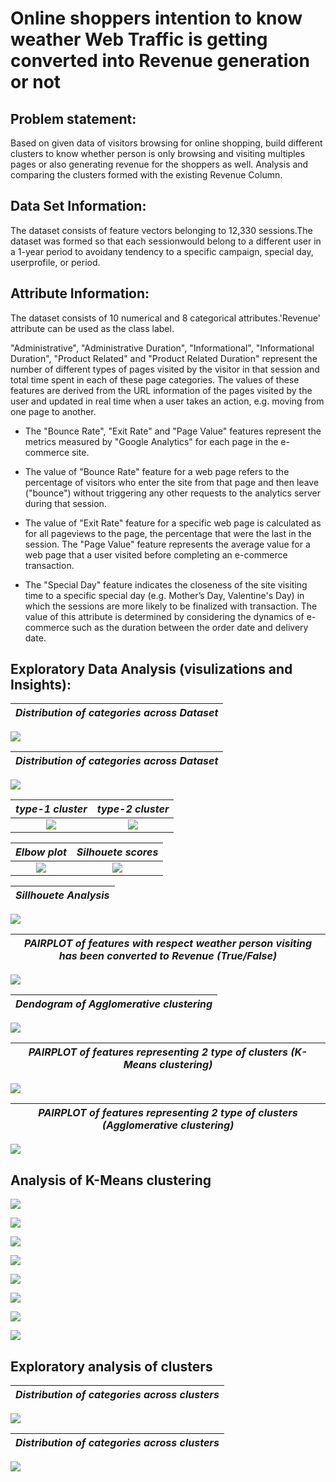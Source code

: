 # Online shoppers intention to know weather Web Traffic is getting converted into Revenue generation or not

## Problem statement:

Based on given data of visitors browsing for online shopping, build different clusters to know whether person is only browsing and visiting multiples pages or also generating revenue for the shoppers as well.  Analysis and comparing the clusters formed with the existing Revenue Column.

## Data Set Information:

The dataset consists of feature vectors belonging to 12,330 sessions.The dataset was formed so that each sessionwould belong to a different user in a 1-year period to avoidany tendency to a specific campaign, special day, userprofile, or period.

## Attribute Information:

  The dataset consists of 10 numerical and 8 categorical attributes.'Revenue' attribute can be used as the class label.

  "Administrative", "Administrative Duration", "Informational", "Informational Duration", "Product Related" and "Product Related Duration" represent the number of different types of pages visited by the visitor in that session and total time spent in each of these page categories. 
  The values of these features are derived from the URL information of the pages visited by the user and updated in real time when a user takes an action, e.g. moving from one page to another. 
- The "Bounce Rate", "Exit Rate" and "Page Value" features represent the metrics measured by "Google Analytics" for each page in the e-commerce site. 

- The value of "Bounce Rate" feature for a web page refers to the percentage of visitors who enter the site from that page and then leave ("bounce") without triggering any other requests to the analytics server during that session. 

- The value of "Exit Rate" feature for a specific web page is calculated as for all pageviews to the page, the percentage that were the last in the session. The "Page Value" feature represents the average value for a web page that a user visited before completing an e-commerce transaction. 

- The "Special Day" feature indicates the closeness of the site visiting time to a specific special day (e.g. Mother’s Day, Valentine's Day) in which the sessions are more likely to be finalized with transaction. The value of this attribute is determined by considering the dynamics of e-commerce such as the duration between the order date and delivery date. 


## Exploratory Data Analysis (visulizations and Insights):

| *Distribution of categories across Dataset*  |
|:-------------------------:|
![](https://github.com/Arvindhh931/Online-shoppers-intention/blob/main/Visualizations/1.png)

| *Distribution of categories across Dataset*  |
|:-------------------------:|
![](https://github.com/Arvindhh931/Online-shoppers-intention/blob/main/Visualizations/2.png)

|  *type-1 cluster*          |  *type-2 cluster*
:-------------------------:|:-------------------------:
![](https://github.com/Arvindhh931/Online-shoppers-intention/blob/main/Visualizations/kmeans.png)  |  ![](https://github.com/Arvindhh931/Online-shoppers-intention/blob/main/Visualizations/Agglomerative.png)

|  *Elbow plot*          |  *Silhouete scores*
:-------------------------:|:-------------------------:
![](https://github.com/Arvindhh931/Online-shoppers-intention/blob/main/Visualizations/21.png)  |  ![](https://github.com/Arvindhh931/Online-shoppers-intention/blob/main/Visualizations/22.png)

| *Sillhouete Analysis*  |
|:-------------------------:|
![](https://github.com/Arvindhh931/Online-shoppers-intention/blob/main/Visualizations/23.png)

| *PAIRPLOT of features with respect weather person visiting has been converted to Revenue (True/False)*  |
|:-------------------------:|
![](https://github.com/Arvindhh931/Online-shoppers-intention/blob/main/Visualizations/6.png)

| *Dendogram of Agglomerative clustering*  |
|:-------------------------:|
![](https://github.com/Arvindhh931/Online-shoppers-intention/blob/main/Visualizations/Dendogram.png)

| *PAIRPLOT of features representing 2 type of clusters (K-Means clustering)*  |
|:-------------------------:|
![](https://github.com/Arvindhh931/Online-shoppers-intention/blob/main/Visualizations/10.png)

| *PAIRPLOT of features representing 2 type of clusters (Agglomerative clustering)*  |
|:-------------------------:|
![](https://github.com/Arvindhh931/Online-shoppers-intention/blob/main/Visualizations/pair_plot_Agg.png)

## Analysis of K-Means clustering

![](https://github.com/Arvindhh931/Online-shoppers-intention/blob/main/Visualizations/11.png)

![](https://github.com/Arvindhh931/Online-shoppers-intention/blob/main/Visualizations/13.png)

![](https://github.com/Arvindhh931/Online-shoppers-intention/blob/main/Visualizations/12.png)

![](https://github.com/Arvindhh931/Online-shoppers-intention/blob/main/Visualizations/14.png)

![](https://github.com/Arvindhh931/Online-shoppers-intention/blob/main/Visualizations/15.png)

![](https://github.com/Arvindhh931/Online-shoppers-intention/blob/main/Visualizations/16.png)

![](https://github.com/Arvindhh931/Online-shoppers-intention/blob/main/Visualizations/17.png)

![](https://github.com/Arvindhh931/Online-shoppers-intention/blob/main/Visualizations/18.png)

## Exploratory analysis of clusters

| *Distribution of categories across clusters*  |
|:-------------------------:|
![](https://github.com/Arvindhh931/Online-shoppers-intention/blob/main/Visualizations/19.png)

| *Distribution of categories across clusters*  |
|:-------------------------:|
![](https://github.com/Arvindhh931/Online-shoppers-intention/blob/main/Visualizations/20.png)
